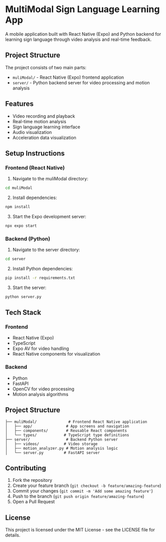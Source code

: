 # MultiModal Sign Language Learning App

A mobile application built with React Native (Expo) and Python backend for learning sign language through video analysis and real-time feedback.

## Project Structure

The project consists of two main parts:
- `muliModal/` - React Native (Expo) frontend application
- `server/` - Python backend server for video processing and motion analysis

## Features

- Video recording and playback
- Real-time motion analysis
- Sign language learning interface
- Audio visualization
- Acceleration data visualization

## Setup Instructions

### Frontend (React Native)

1. Navigate to the muliModal directory:
```bash
cd muliModal
```

2. Install dependencies:
```bash
npm install
```

3. Start the Expo development server:
```bash
npx expo start
```

### Backend (Python)

1. Navigate to the server directory:
```bash
cd server
```

2. Install Python dependencies:
```bash
pip install -r requirements.txt
```

3. Start the server:
```bash
python server.py
```

## Tech Stack

### Frontend
- React Native (Expo)
- TypeScript
- Expo AV for video handling
- React Native components for visualization

### Backend
- Python
- FastAPI
- OpenCV for video processing
- Motion analysis algorithms

## Project Structure

```
├── muliModal/              # Frontend React Native application
│   ├── app/               # App screens and navigation
│   ├── components/        # Reusable React components
│   └── types/            # TypeScript type definitions
├── server/                # Backend Python server
│   ├── videos/           # Video storage
│   ├── motion_analyzer.py # Motion analysis logic
│   └── server.py         # FastAPI server
```

## Contributing

1. Fork the repository
2. Create your feature branch (`git checkout -b feature/amazing-feature`)
3. Commit your changes (`git commit -m 'Add some amazing feature'`)
4. Push to the branch (`git push origin feature/amazing-feature`)
5. Open a Pull Request

## License

This project is licensed under the MIT License - see the LICENSE file for details.
